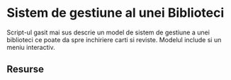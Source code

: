 # Sistem de gestiune al unei Biblioteci

Script-ul gasit mai sus descrie un model de sistem de gestiune a unei biblioteci ce poate da spre inchiriere carti si reviste.
Modelul include si un meniu interactiv.


## Resurse
